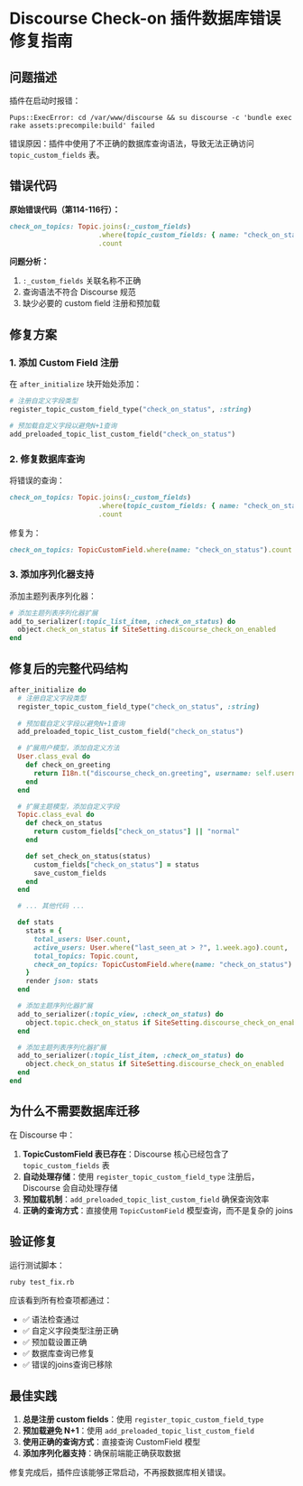 # Discourse Check-on 插件数据库错误修复指南

## 问题描述

插件在启动时报错：
```
Pups::ExecError: cd /var/www/discourse && su discourse -c 'bundle exec rake assets:precompile:build' failed
```

错误原因：插件中使用了不正确的数据库查询语法，导致无法正确访问 `topic_custom_fields` 表。

## 错误代码

**原始错误代码（第114-116行）：**
```ruby
check_on_topics: Topic.joins(:_custom_fields)
                      .where(topic_custom_fields: { name: "check_on_status" })
                      .count
```

**问题分析：**
1. `:_custom_fields` 关联名称不正确
2. 查询语法不符合 Discourse 规范
3. 缺少必要的 custom field 注册和预加载

## 修复方案

### 1. 添加 Custom Field 注册

在 `after_initialize` 块开始处添加：
```ruby
# 注册自定义字段类型
register_topic_custom_field_type("check_on_status", :string)

# 预加载自定义字段以避免N+1查询
add_preloaded_topic_list_custom_field("check_on_status")
```

### 2. 修复数据库查询

将错误的查询：
```ruby
check_on_topics: Topic.joins(:_custom_fields)
                      .where(topic_custom_fields: { name: "check_on_status" })
                      .count
```

修复为：
```ruby
check_on_topics: TopicCustomField.where(name: "check_on_status").count
```

### 3. 添加序列化器支持

添加主题列表序列化器：
```ruby
# 添加主题列表序列化器扩展
add_to_serializer(:topic_list_item, :check_on_status) do
  object.check_on_status if SiteSetting.discourse_check_on_enabled
end
```

## 修复后的完整代码结构

```ruby
after_initialize do
  # 注册自定义字段类型
  register_topic_custom_field_type("check_on_status", :string)
  
  # 预加载自定义字段以避免N+1查询
  add_preloaded_topic_list_custom_field("check_on_status")

  # 扩展用户模型，添加自定义方法
  User.class_eval do
    def check_on_greeting
      return I18n.t("discourse_check_on.greeting", username: self.username)
    end
  end

  # 扩展主题模型，添加自定义字段
  Topic.class_eval do
    def check_on_status
      return custom_fields["check_on_status"] || "normal"
    end

    def set_check_on_status(status)
      custom_fields["check_on_status"] = status
      save_custom_fields
    end
  end

  # ... 其他代码 ...

  def stats
    stats = {
      total_users: User.count,
      active_users: User.where("last_seen_at > ?", 1.week.ago).count,
      total_topics: Topic.count,
      check_on_topics: TopicCustomField.where(name: "check_on_status").count
    }
    render json: stats
  end

  # 添加主题序列化器扩展
  add_to_serializer(:topic_view, :check_on_status) do
    object.topic.check_on_status if SiteSetting.discourse_check_on_enabled
  end

  # 添加主题列表序列化器扩展
  add_to_serializer(:topic_list_item, :check_on_status) do
    object.check_on_status if SiteSetting.discourse_check_on_enabled
  end
end
```

## 为什么不需要数据库迁移

在 Discourse 中：

1. **TopicCustomField 表已存在**：Discourse 核心已经包含了 `topic_custom_fields` 表
2. **自动处理存储**：使用 `register_topic_custom_field_type` 注册后，Discourse 会自动处理存储
3. **预加载机制**：`add_preloaded_topic_list_custom_field` 确保查询效率
4. **正确的查询方式**：直接使用 `TopicCustomField` 模型查询，而不是复杂的 joins

## 验证修复

运行测试脚本：
```bash
ruby test_fix.rb
```

应该看到所有检查项都通过：
- ✅ 语法检查通过
- ✅ 自定义字段类型注册正确
- ✅ 预加载设置正确
- ✅ 数据库查询已修复
- ✅ 错误的joins查询已移除

## 最佳实践

1. **总是注册 custom fields**：使用 `register_topic_custom_field_type`
2. **预加载避免 N+1**：使用 `add_preloaded_topic_list_custom_field`
3. **使用正确的查询方式**：直接查询 CustomField 模型
4. **添加序列化器支持**：确保前端能正确获取数据

修复完成后，插件应该能够正常启动，不再报数据库相关错误。

